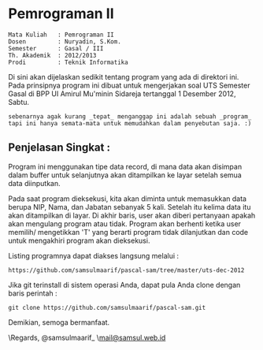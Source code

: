 # Pemrograman II #

    Mata Kuliah   : Pemrograman II
    Dosen         : Nuryadin, S.Kom.
    Semester      : Gasal / III
    Th. Akademik  : 2012/2013 
    Prodi         : Teknik Informatika

Di sini akan dijelaskan sedikit tentang program yang ada di direktori ini.
Pada prinsipnya program ini dibuat untuk mengerjakan soal UTS Semester Gasal
di BPP UI Amirul Mu'minin Sidareja tertanggal 1 Desember 2012, Sabtu.

    sebenarnya agak kurang _tepat_ menganggap ini adalah sebuah _program_
    tapi ini hanya semata-mata untuk memudahkan dalam penyebutan saja. :)

## Penjelasan Singkat : ##

Program ini menggunakan tipe data record, di mana data akan disimpan dalam 
buffer untuk selanjutnya akan ditampilkan ke layar setelah semua data diinputkan.

Pada saat program dieksekusi, kita akan diminta untuk memasukkan data berupa
NIP, Nama, dan Jabatan sebanyak 5 kali. Setelah itu kelima data itu akan 
ditampilkan di layar. Di akhir baris, user akan diberi pertanyaan apakah akan 
mengulang program atau tidak. Program akan berhenti ketika user memilih/
mengetikkan 'T' yang berarti program tidak dilanjutkan dan code untuk mengakhiri
program akan dieksekusi.

Listing programnya dapat diakses langsung melalui :

    https://github.com/samsulmaarif/pascal-sam/tree/master/uts-dec-2012

Jika git terinstall di sistem operasi Anda, dapat pula Anda clone dengan baris 
perintah :

    git clone https://github.com/samsulmaarif/pascal-sam.git

Demikian, semoga bermanfaat.


\Regards,
\@samsulmaarif_
\mail@samsul.web.id
